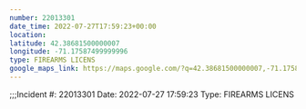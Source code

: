```yaml
---
number: 22013301
date_time: 2022-07-27T17:59:23+00:00
location: 
latitude: 42.38681500000007
longitude: -71.17587499999996
type: FIREARMS LICENS
google_maps_link: https://maps.google.com/?q=42.38681500000007,-71.17587499999996
---
```


;;;Incident #: 22013301  Date: 2022-07-27 17:59:23   Type: FIREARMS LICENS
